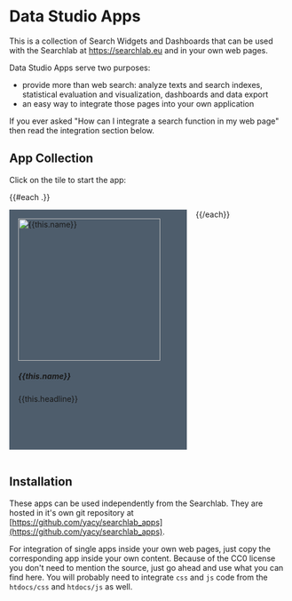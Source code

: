 # Data Studio Apps

This is a collection of Search Widgets and Dashboards that can be used
with the Searchlab at https://searchlab.eu and in your own web pages.

Data Studio Apps serve two purposes:

- provide more than web search: analyze texts and search indexes, statistical evaluation and visualization, dashboards and data export
- an easy way to integrate those pages into your own application

If you ever asked "How can I integrate a search function in my web page" then read the integration section below.

## App Collection
Click on the tile to start the app:

{{#each .}}
<div class="card" style="width:288px; height:400px; display: flex; flex-flow: column; background-color:#4E5D6C; margin-right:16px; margin-bottom:16px; padding:16px; position:relative; float:left; display:block; overflow: hidden;">
  <a href="../../app/{{this.path}}/" target="_blank" rel="noopener noreferrer" >
    <img src="../../app/{{this.path}}/screenshot.png" class="card-img-top" alt="{{this.name}}" width="256" height="256">
  </a>
  <div class="card-body" style="flex:auto;">
    <h5 class="card-title">{{this.name}}</h5>
    <p class="card-text">{{this.headline}}</p>
  </div>
</div>

{{/each}}
<div style="clear:both;"></div>


## Installation

These apps can be used independently from the Searchlab. They are hosted in it's own git repository at 
[https://github.com/yacy/searchlab_apps](https://github.com/yacy/searchlab_apps).

For integration of single apps inside your own web pages, just copy the
corresponding app inside your own content. Because of the CC0 license you don't
need to mention the source, just go ahead and use what you can find here.
You will probably need to integrate `css` and `js` code from the `htdocs/css`
and `htdocs/js` as well.
